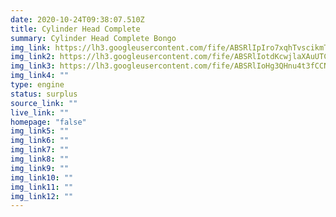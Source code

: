 ```yaml
---
date: 2020-10-24T09:38:07.510Z
title: Cylinder Head Complete
summary: Cylinder Head Complete Bongo
img_link: https://lh3.googleusercontent.com/fife/ABSRlIpIro7xqhTvscikmTUnuLAYoGKR5OwmGus159Fa0yDlWEGtgRccFKlwuTP0LLMtEJnqML_3P-bz7EvoH-gL69-ffF3QY7gAwy2H-48VCOHNu0fowGpOeL1q9w75YKmkzrOP56yf_2mKp1e3cLyZb6P6HpHRXVhtkYSR1zHjYQPqCv-D6S-yLigvysraG9fAYB7cK9b9E64iO2-jD3iYyd1oh2zq6wHYIA3PQcpg2cXOIm9lTmkaHeF32OBGJw0ffE8C5TxMCrt7xnfx11NyGtTuzE7xv9gooo2Yoc7jvgVBlvFNAQIU_lmI6QUVp2Zgp9W48RhGae8Ax-3YqBHlTTIGPUlWcld16Fv7-pVwn1cr_SQf6vYbnxOriGYaOS2IZY55TJL3EbBEk0zh86sUC_0wFOy-EYf_oPdRsp0p_cXB2mKpdmXEXZ0e6ccokz3zHQJ-tqV0omCOV6nzv5FWOsCbfQpf6pBdF84ij9BMy-pUnsq6KRbhTqkI5unqFrpC-fPcwwbNrivb5clUpI-XegZISxUii7uzxNnLweZqVt2-GAL23-gbpCSSwwHCcr5NJ2mUx-GCMFKt71QEi7PlW0f_TdJMx3sU1o4p-o9hBLpquIZNo2rdQ9j5S0VNp0MMfjmodvVTU_tfsq6FDE0oRvHUnlPYuHtbJGXEBWmIRArJFDtOlEgvDR_-SYPgPZQHSUxqRgk9i6ITImEh3pu95iHgdhAygpZmMA=w851-h666-ft
img_link2: https://lh3.googleusercontent.com/fife/ABSRlIotdKcwjlaXAuUTCcWrhCz5yBaH80gZ3gKBL8C0tsx8JMfmgZVxoZAmXEkVtr0ohM7gH5p7JoGSoX3UUgVLtw2yk7r37rtnSsfdRAivtW_kBY_hr0jWCzrdRrEp5Oh_wJ8MdS7nH34Oy4TxoOv_3FhNzNeBRAyNa0uKmAHrknLCp6atQwqR3nlsc6t3tS1uJ9KmHZAA8Gori1wyBb_sABSUlZ_R5UXoToXXXfujv74aEEjHc3bi1kQS1LPXbDfzSfN8w1GXBj_FgTdpRpaVPEjhsz9m1uxkP_OMfBiQbwj66QqYXDHpWyCzwPOcfvojSS4HAUkqE5vL0b4M4QDWzRVwYSIXnh3LB0MCrOTXZIcineCTRKYRnwL_FOcZjZAnAJDF7-myFaozBXR0N7lkDJQmF50v9BljcWrVH_yJa8FpNpBRgOe64LTpvJWbQ7RnRApPnpJ4K3FmJFCJd5sgvVrOLjtAwfSqYtUYDz_8JlYoiKvkQq_67w5lflnuuEbdvfcY0neKr6NqWobFRKRmVxhgByRi627mBai0kycaPeVocForY3LY0bkgcwuQsaHKosD9bPOjf36vLkcns7Dy-6j7VA_KNB8PJsFEPOYox6ASJM1TUtloPJSoar3q_IcXJyKhHuaVJ0rjNnZtRlX02BG1ZkKR_lKQ6hZ515BJGKP2qZQX0JmKkas4DmNYP8_l4k5kiuTXMxONchsfK8WHnfXm0AUv4hw5SA=w851-h666-ft
img_link3: https://lh3.googleusercontent.com/fife/ABSRlIoHg3QHnu4t3fCCNv57PcsidSa4V2x04koiSDaOvayxk24XoJU1WoBD22apoPKMIB7-UUTRUvi982jYlo1X_EpNewCSo0IMTjTwuKYjYC7F4YqTefHR82uUWD5F9MxhZu394xPJk2h8myGsliHJONS27VmrBwe-B0lsdm2jAQAnuET1DWVzSSiXMyS_fu6og3IpGXIuy9NYclGtkaCcpBQrwcmWwHk3Wyqj2aXq6lfBcOTu9oh7dqi7GzbgwqwFBGWFTCf2VCdAM0cRUPeih0_60vFWkaIHU2w2OF8nlHAH3d4_e5gfFOkX7p66yWiJkr-qaEEday4mFtUMi865svwDv0KCwVT7Rlvxgjvledtfddvp1X9b1QLiBlJtblRtvDGCsWsJKCAiCZ6GNf1Wch3HVLi0TidA1S_SftJobxXHzFd3DwidTMICTiBajxPL94gZk7Gzao66hsUuMNPXbzzqVW5K1X8G5zHQbLpT86zTKqKhSNop0PJUc2vI3zywgOg3Klge3xlqQHQ7eWmi9zL1bg5oYTo1v7ZBf2MXHHCxZpo6bekxwCR96QcKmz1gxlI6FBxwvfR1SJUQ5YNDu6jijc4M6eYPz7uQcp3eH3XQJoN-CAriI2kNPPtVCDIhL8RINUZAes6QC4D2E7-xvpZ50JKPYnAQoKlgVsuYY4FXaw00Do8gtHa-z3hbAVdsTECREZmpKrj4OobbO5m39c84U7EXaJNpCA=w851-h666-ft
img_link4: ""
type: engine
status: surplus
source_link: ""
live_link: ""
homepage: "false"
img_link5: ""
img_link6: ""
img_link7: ""
img_link8: ""
img_link9: ""
img_link10: ""
img_link11: ""
img_link12: ""
---
```

